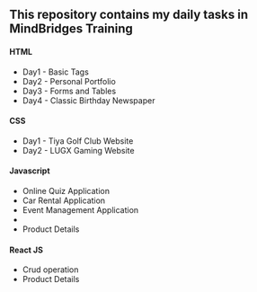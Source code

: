 <h2>This repository contains my daily tasks in MindBridges Training</h2>
<h4>HTML</h4>
<ul>
  <li>Day1 - Basic Tags</li>
  <li>Day2 - Personal Portfolio</li>
  <li>Day3 - Forms and Tables</li>
  <li>Day4 - Classic Birthday Newspaper</li>
</ul>
<h4>CSS</h4>
<ul>
  <li>Day1 - Tiya Golf Club Website</li>
  <li>Day2 - LUGX Gaming Website</li>
</ul>
<h4>Javascript</h4>
<ul>
  <li>Online Quiz Application</li>
  <li>Car Rental Application</li>
  <li>Event Management Application<li>
  <li>Product Details</li>
</ul>
<h4>React JS</h4>
<ul>
  <li>Crud operation</li>
  <li>Product Details</li>
</ul>
